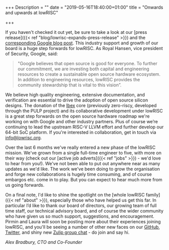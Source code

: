 +++
Description = ""
date = "2019-05-16T18:40:00+01:00"
title = "Onwards and upwards at lowRISC"

+++

If you haven't checked it out yet, be sure to take a look at our [press
release]({{< ref "blog/lowrisc-expands-press-release" >}}) and the
[corresponding Google blog
post](https://opensource.googleblog.com/2019/05/google-fosters-open-source-hardware.html).
This industry support and growth of our board is a huge step forwards for
lowRISC. As Royal Hansen, vice president of Security, Google, said:

<blockquote>
"Google believes that open source is good for everyone. To further our
commitment, we are investing both capital and engineering resources to create
a sustainable open source hardware ecosystem. In addition to engineering
resources, lowRISC provides the community stewardship that is vital to this
vision”.
</blockquote>

We believe high quality engineering, extensive documentation, and
verification are essential to drive the adoption of open source silicon
designs. The donation of the [Ibex](https://github.com/lowrisc/ibex) core
(previously zero-riscy, developed through the PULP project) and its collaborative development under lowRISC is a
great step forwards on the open source hardware roadmap we're working on with
Google and other industry partners. Plus of course we’re continuing to lead the upstream RISC-V LLVM effort and further develop our 64-bit SoC platform. If you're interested in collaboration, get in touch via info@lowrisc.org.

Over the last 6 months we've really entered a new phase of the lowRISC mission.
We've grown from a single full-time engineer to five, with more on their way
(check out our [active job adverts]({{< ref "jobs" >}}) - we'd love to hear
from you!). We've not been able to put out anywhere near as many updates as
we'd like. The work we've been doing to grow the organisation and forge new
collaborations is hugely time consuming, and of course embargos etc. come in to
play. But you can expect to hear much more from us going forwards.

On a final note, I'd like to shine the spotlight on the [whole lowRISC
family]({{< ref "about" >}}), especially those who have helped us get this far. In
particular I’d like to thank our board of directors, our growing team of full
time staff, our technical advisory board, and of course the wider community
who have given us so much support, suggestions, and encouragement. Pirmin and
Laura will soon be posting more about their experiences joining lowRISC, and
you'll be seeing a number of other new faces on our
[GitHub](https://github.com/lowRISC), [Twitter](https://twitter.com/lowrisc),
and shiny new [Zulip group chat](https://lowrisc.zulipchat.com/register/) - do
join and say hi.

_Alex Bradbury, CTO and Co-Founder_

